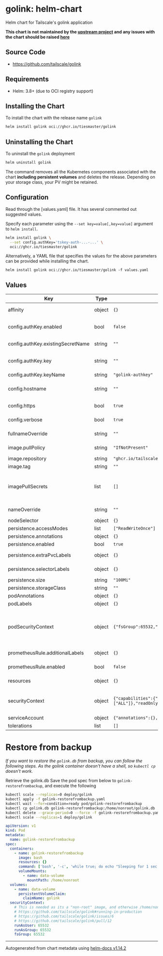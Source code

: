 # golink: helm-chart

Helm chart for Tailscale's golink application

**This chart is not maintained by the [upstream project](https://github.com/tailscale/golink/) and any issues with the chart should be raised [here](https://github.com/tiesmaster/golink-helm-chart/issues/new)**

## Source Code

* <https://github.com/tailscale/golink>

## Requirements

- Helm: 3.8+ (due to OCI registry support)

## Installing the Chart

To install the chart with the release name `golink`

```sh
helm install golink oci://ghcr.io/tiesmaster/golink
```

## Uninstalling the Chart

To uninstall the `golink` deployment

```sh
helm uninstall golink
```

The command removes all the Kubernetes components associated with the chart **including persistent volumes** and deletes the release. Depending on your storage class, your PV might be retained.

## Configuration

Read through the [values.yaml] file. It has several commented out suggested values.

Specify each parameter using the `--set key=value[,key=value]` argument to `helm install`.

```sh
helm install golink \
  --set config.authKey='tskey-auth-...-...' \
  oci://ghcr.io/tiesmaster/golink
```

Alternatively, a YAML file that specifies the values for the above parameters can be provided while installing the chart.

```console
helm install golink oci://ghcr.io/tiesmaster/golink -f values.yaml
```
## Values

| Key | Type | Default | Description |
|-----|------|---------|-------------|
| affinity | object | `{}` | Assign custom [affinity] rules to the deployment |
| config.authKey.enabled | bool | `false` | Register in the tailnet via the provided TS authkey. If disabled, retrieve the login URL from the container logs. |
| config.authKey.existingSecretName | string | `""` | Or reference an existing secret. Mutually exclusive with key |
| config.authKey.key | string | `""` | Provide the authkey directly, eg. 'tskey-auth-...-...'. Mutually exclusive with existingSecretName |
| config.authKey.keyName | string | `"golink-authkey"` | default: golink-authkey |
| config.hostname | string | `""` | Changes the service name from the default 'go' that golink uses to register itself in the tailnet |
| config.https | bool | `true` | Enable Tailscale's HTTPS support, requires this to be enabled for your tailnet |
| config.verbose | bool | `true` | Enable verbose output logging in the console |
| fullnameOverride | string | `""` | Provide a name to substitute for the full names of resources |
| image.pullPolicy | string | `"IfNotPresent"` | golink image pull policy. One of `Always`, `Never`, `IfNotPresent` |
| image.repository | string | `"ghcr.io/tailscale/golink"` | golink container image name |
| image.tag | string | `""` | golink container image tag |
| imagePullSecrets | list | `[]` | Reference to one or more secrets to be used when pulling images ref: https://kubernetes.io/docs/tasks/configure-pod-container/pull-image-private-registry/ |
| nameOverride | string | `""` | Provide a name in place of golink for `app:` labels |
| nodeSelector | object | `{}` | [Node selector] for pod assignment |
| persistence.accessModes | list | `["ReadWriteOnce"]` | Persistence access modes |
| persistence.annotations | object | `{}` | Annotations for the persistent volume claim |
| persistence.enabled | bool | `true` | Use persistent volume to store data |
| persistence.extraPvcLabels | object | `{}` | Extra labels to add to the persistent volume claim |
| persistence.selectorLabels | object | `{}` | Selector labels for the persistent volume claim |
| persistence.size | string | `"100Mi"` | Size of persistent volume claim |
| persistence.storageClass | string | `""` | Storage Class to use for the PVC |
| podAnnotations | object | `{}` | Annotations for golink pod |
| podLabels | object | `{}` | Labels for golink pod |
| podSecurityContext | object | `{"fsGroup":65532,"runAsGroup":65532,"runAsUser":65532}` | SecurityContext holds pod-level security attributes and common container settings. This defaults to non root user with uid 65532 and gid 65532 ref: https://kubernetes.io/docs/tasks/configure-pod-container/security-context/ |
| prometheusRule.additionalLabels | object | `{}` | Additional labels to add to the PrometheusRule |
| prometheusRule.enabled | bool | `false` | Enable deploying a PrometheusRule to alert on golink going down |
| resources | object | `{}` | Set container requests and limits for different resources like CPU or memory |
| securityContext | object | `{"capabilities":{"drop":["ALL"]},"readOnlyRootFilesystem":true,"runAsNonRoot":true}` | Container-specific security context configuration ref: https://kubernetes.io/docs/tasks/configure-pod-container/security-context/ |
| serviceAccount | object | `{"annotations":{},"automount":true,"create":true,"name":""}` | Service account for upgrade crd job to use. |
| tolerations | list | `[]` | [Tolerations] for pod assignment |

# Restore from backup

_If you want to restore the `golink.db` from backup, you can follow the following steps. As the
golink container doesn't have a shell, so `kubectl cp` doesn't work._

Retrieve the golink.db Save the pod spec from below to `golink-restorefrombackup`, and execute the following

```sh
kubectl scale --replicas=0 deploy/golink
kubectl apply -f golink-restorefrombackup.yaml
kubectl wait --for=condition=ready pod/golink-restorefrombackup
kubectl cp golink.db golink-restorefrombackup:/home/nonroot/golink.db
kubectl delete --grace-period=0 --force -f golink-restorefrombackup.yaml
kubectl scale --replicas=1 deploy/golink
```

```yaml
apiVersion: v1
kind: Pod
metadata:
  name: golink-restorefrombackup
spec:
  containers:
    - name: golink-restorefrombackup
      image: bash
      resources: {}
      command: ['bash', '-c', 'while true; do echo "Sleeping for 1 sec ($(date))"; sleep 1; done']
      volumeMounts:
        - name: data-volume
          mountPath: /home/nonroot
  volumes:
    - name: data-volume
      persistentVolumeClaim:
        claimName: golink
  securityContext:
    # This is needed as its a "non-root" image, and otherwise /home/nonroot cannot be written to
    # https://github.com/tailscale/golink#running-in-production
    # https://github.com/tailscale/golink/issues/6
    # https://github.com/tailscale/golink/pull/12
    runAsUser: 65532
    runAsGroup: 65532
    fsGroup: 65532
```

----------------------------------------------
Autogenerated from chart metadata using [helm-docs v1.14.2](https://github.com/norwoodj/helm-docs/releases/v1.14.2)
